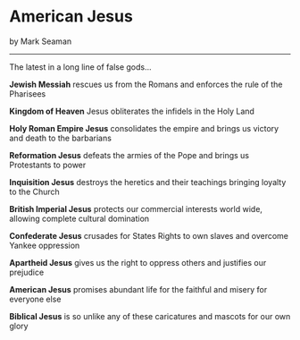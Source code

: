 # American Jesus

by Mark Seaman

---

The latest in a long line of false gods...

**Jewish Messiah** rescues us from the Romans and enforces the rule of the Pharisees

**Kingdom of Heaven** Jesus obliterates the infidels in the Holy Land

**Holy Roman Empire Jesus** consolidates the empire and brings us victory and death to the barbarians

**Reformation Jesus**  defeats the armies of the Pope and brings us Protestants to power

**Inquisition Jesus** destroys the heretics and their teachings bringing loyalty to the Church

**British Imperial Jesus** protects our commercial interests world wide, allowing complete cultural domination

**Confederate Jesus** crusades for States Rights to own slaves and overcome Yankee oppression

**Apartheid Jesus** gives us the right to oppress others and justifies our prejudice

**American Jesus** promises abundant life for the faithful and misery for everyone else

**Biblical Jesus** is so unlike any of these caricatures and mascots for our own glory
